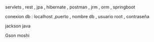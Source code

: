 servlets , rest , jpa , hibernate , postman , jrm , orm , springboot

conexion db : localhost ,puerto , nombre db , usuario root , contraseña

jackson java

Gson moshi